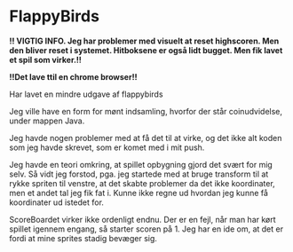 # FlappyBirds

**!! VIGTIG INFO.
Jeg har problemer med visuelt at reset highscoren. Men den bliver reset i systemet.
Hitboksene er også lidt bugget. Men fik lavet et spil som virker.!!**

**!!Det lave ttil en chrome browser!!**

Har lavet en mindre udgave af flappybirds

Jeg ville have en form for mønt indsamling, hvorfor der står coinudvidelse, under mappen Java.

Jeg havde nogen problemer med at få det til at virke, og det ikke alt koden som jeg havde skrevet, som er komet med i mit push.

Jeg havde en teori omkring, at spillet opbygning gjord det svært for mig selv. Så vidt jeg forstod, pga. jeg startede med at bruge transform til at rykke spriten til venstre, at det skabte problemer da det ikke koordinater, men et andet tal jeg fik fat i. Kunne ikke regne ud hvordan jeg kunne få koordinater ud istedet for.


ScoreBoardet virker ikke ordenligt endnu. Der er en fejl, når man har kørt spillet igennem engang, så starter scoren på 1. 
Jeg har en ide om, at det er fordi at mine sprites stadig bevæger sig.
